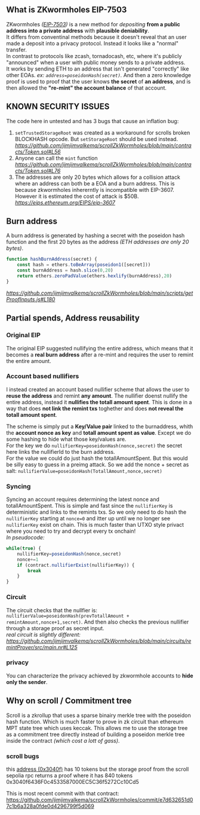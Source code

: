 ## What is ZKwormholes EIP-7503
ZKwormholes *([EIP-7503](https://eips.ethereum.org/EIPS/eip-7503))* is a new method for *depositing* **from a public address into a private address** with **plausible deniability**.  
It differs from conventinal methods because it doesn't reveal that an user made a deposit into a privacy protocol. Instead it looks like a "normal" transfer.      
In contrast to protocols like zcash, tornadocash, etc, where it's publicly "announced" when a user with public money sends to a private address.  
It works by sending ETH to an address that isn't generated "correctly" like other EOAs. *ex: `address=poseidonHash(secret)`.* 
And then a zero knowledge proof is used to proof that the user knows **the secret** of **an address**, and is then allowed the **"re-mint" the account balance** of that account.

## KNOWN SECURITY ISSUES
The code here in untested and has 3 bugs that cause an inflation bug:
1. `setTrustedStorageRoot` was created as a workaround for scrolls broken BLOCKHASH opcode. But `setStorageRoot` should be used instead.  
*https://github.com/jimjimvalkema/scrollZkWormholes/blob/main/contracts/Token.sol#L56*    
2. Anyone can call the `mint` function  
*https://github.com/jimjimvalkema/scrollZkWormholes/blob/main/contracts/Token.sol#L76*  
3. The addresses are only 20 bytes which allows for a collision attack where an address can both be a EOA and a burn address. This is because zkwormholes inhererntly is incompatible with EIP-3607. However it is estimated the cost of attack is $50B.   
*https://eips.ethereum.org/EIPS/eip-3607*

## Burn address
A burn address is generated by hashing a secret with the poseidon hash function and the first 20 bytes as the address *(ETH addresses are only 20 bytes)*.  
```js
function hashBurnAddress(secret) {
    const hash = ethers.toBeArray(poseidon1([secret])) 
    const burnAddress = hash.slice(0,20)
    return ethers.zeroPadValue(ethers.hexlify(burnAddress),20)
}
```
*https://github.com/jimjimvalkema/scrollZkWormholes/blob/main/scripts/getProofInputs.js#L180*

## Partial spends, Address reusability
### Original EIP
The original EIP suggested nullifying the entire address, which means that it becomes a **real burn address** after a re-mint and requires the user to remint the entire amount.   

### Account based nullifiers
I instead created an account based nullifier scheme that allows the user to **reuse the address** and remint **any amount**. The nullifier doenst nullify the entire address, instead it **nullifies the totall amount spent**. This is done in a way that does **not link the remint txs** toghether and does **not reveal the totall amount spent**. 

The scheme is simply put a **Key/Value pair** linked to the burnaddress, whith the **account nonce as key** and **totall amount spent as value**. Except we do some hashing to hide what those key/values are.  
For the key we do `nullifierKey=poseidonHash(nonce,secret)` the secret here links the nullifierId to the burn address.  
For the value we could do just hash the totallAmountSpent. But this would be silly easy to guess in a preimg attack. So we add the nonce + secret as salt: `nullifierValue=poseidonHash(TotallAmount,nonce,secret)`

### Syncing
Syncing an account requires determining the latest nonce and totallAmountSpent. This is simple and fast since the `nullifierKey` is deterministic and links to the remints txs. So we only need to do hash the `nullifierKey` starting at `nonce=0` and itter up until we no longer see `nullifierKey` exist on chain. This is much faster than UTXO style privact where you need to try and decrypt every tx onchain!  
*In pseudocode:*
```js
while(true) {
    nullifierKey=poseidonHash(nonce,secret)
    nonce+=1
    if (contract.nullifierExist(nullifierKey)) {
        break
    }
}
```
### Circuit
The circuit checks that the nullfier is: `nullifierValue=poseidonHash(prevTotallAmount + remintAmount,nonce+1,secret)`. And then also checks the previous nullifier through a storage proof as secret input.  
*real circuit is slightly different: https://github.com/jimjimvalkema/scrollZkWormholes/blob/main/circuits/remintProver/src/main.nr#L125*


### privacy
You can characterize the privacy achieved by zkwormhole accounts to **hide only the sender**. 


## Why on scroll / Commitment tree
Scroll is a zkrollup that uses a sparse binairy merkle tree with the poseidon hash function. Which is much faster to prove in zk circuit than ethereum MPT state tree which uses keccak. This allows me to use the storage tree as a commitment tree directly instead of building a poseidon merkle tree inside the contract *(which cost a lott of gass)*.  



### scroll bugs
this [address (0x3040f)](https://sepolia.scrollscan.com/token/0xe182977b23296ffdbbceead68dd76c3ea67f447f?a=0x3040f6436F0c4533587000EC5C36f5272Cc10Cd5) has 10 tokens but the storage proof from the scroll sepolia rpc returns a proof where it has 840 tokens
0x3040f6436F0c4533587000EC5C36f5272Cc10Cd5

This is most recent commit with that contract: https://github.com/jimjimvalkema/scrollZkWormholes/commit/e7d632651d07c1b6a328a0fde0d4296799f5d069